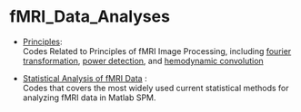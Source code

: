 # fMRI_Data_Analyses

- [Principles](https://github.com/LilianYou/fMRI_Data_Analyses/tree/main/Principles): <br>
Codes Related to Principles of fMRI Image Processing, including [fourier transformation](https://github.com/LilianYou/fMRI_Data_Analyses/tree/main/Principles/Fourier_Transformation), [power detection](https://github.com/LilianYou/fMRI_Data_Analyses/tree/main/Principles/Effect_Power_Demos), and [hemodynamic convolution](https://github.com/LilianYou/fMRI_Data_Analyses/tree/main/Principles/Hemodynamic_Convolution)

- [Statistical Analysis of fMRI Data](https://github.com/LilianYou/fMRI_Data_Analyses/tree/main/Statistical%20Analysis%20of%20fMRI%20Data) : <br>
Codes that covers the most widely used current statistical methods for analyzing fMRI data in Matlab SPM.
